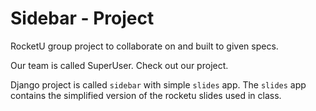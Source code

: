 Sidebar - Project
=======================

RocketU group project to collaborate on and built to given specs.

Our team is called SuperUser. Check out our project.

Django project is called `sidebar` with simple `slides` app.  The `slides` app contains the simplified version of the rocketu slides used in class.